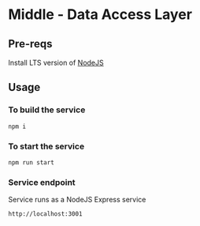 # Middle - Data Access Layer

## Pre-reqs
Install LTS version of [NodeJS](https://nodejs.org/en/)

## Usage

### To build the service
```
npm i
```

### To start the service
```
npm run start
```

### Service endpoint
Service runs as a NodeJS Express service
```
http://localhost:3001
```